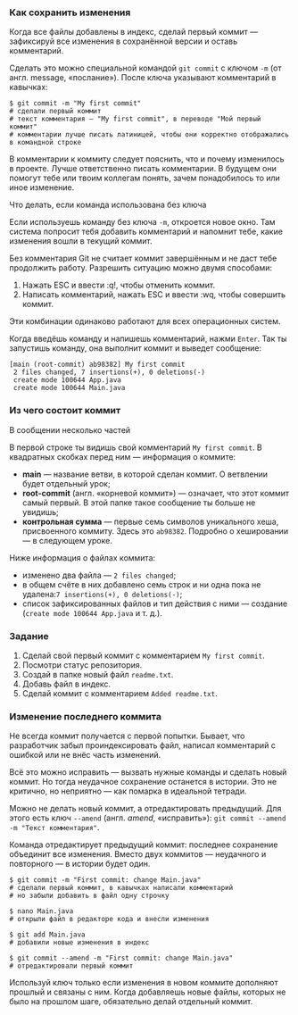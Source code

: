 ### Как сохранить изменения

Когда все файлы добавлены в индекс, сделай первый коммит — зафиксируй все изменения в сохранённой версии и оставь комментарий.

Сделать это можно специальной командой `git commit` c ключом `-m` (от англ. message, «послание»). После ключа указывают комментарий в кавычках:



```
$ git commit -m "My first commit"
# сделали первый коммит
# текст комментария — "My first commit", в переводе "Мой первый коммит"
# комментарии лучше писать латиницей, чтобы они корректно отображались в командной строке 
```

В комментарии к коммиту следует пояснить, что и почему изменилось в проекте. Лучше ответственно писать комментарии. В будущем они помогут тебе или твоим коллегам понять, зачем понадобилось то или иное изменение.

Что делать, если команда использована без ключа

Если используешь команду без ключа `-m`, откроется новое окно. Там система попросит тебя добавить комментарий и напомнит тебе, какие изменения вошли в текущий коммит.

Без комментария Git не считает коммит завершённым и не даст тебе продолжить работу. Разрешить ситуацию можно двумя способами:

1. Нажать ESC и ввести :q!, чтобы отменить коммит.
2. Написать комментарий, нажать ESC и ввести :wq, чтобы совершить коммит.

Эти комбинации одинаково работают для всех операционных систем.

Когда введёшь команду и напишешь комментарий, нажми `Enter`. Так ты запустишь команду, она выполнит коммит и выведет сообщение:



```
[main (root-commit) ab98382] My first commit
 2 files changed, 7 insertions(+), 0 deletions(-)
 create mode 100644 App.java
 create mode 100644 Main.java 
```


### Из чего состоит коммит

В сообщении несколько частей

В первой строке ты видишь свой комментарий `My first commit`. В квадратных скобках перед ним — информация о коммите:

- **main** — название ветви, в которой сделан коммит. О ветвлении будет отдельный урок;
- **root-commit** (англ. «корневой коммит») — означает, что этот коммит самый первый. В этой папке такое сообщение ты больше не увидишь;
- **контрольная сумма** — первые семь символов уникального хеша, присвоенного коммиту. Здесь это `ab98382`. Подробно о хешировании — в следующем уроке.

Ниже информация о файлах коммита:

- изменено два файла — `2 files changed`;
- в общем счёте в них добавлено семь строк и ни одна пока не удалена:`7 insertions(+), 0 deletions(-)`;
- список зафиксированных файлов и тип действия с ними — создание (`create mode 100644 App.java` и т. д.).

### Задание

1. Сделай свой первый коммит с комментарием `My first commit`.
2. Посмотри статус репозитория.
3. Создай в папке новый файл `readme.txt`.
4. Добавь файл в индекс.
5. Сделай коммит с комментарием `Added readme.txt`.


### Изменение последнего коммита

Не всегда коммит получается с первой попытки. Бывает, что разработчик забыл проиндексировать файл, написал комментарий с ошибкой или не внёс часть изменений.

Всё это можно исправить — вызвать нужные команды и сделать новый коммит. Но тогда неудачное сохранение останется в истории. Это не критично, но неприятно — как помарка в идеальной тетради.

Можно не делать новый коммит, а отредактировать предыдущий. Для этого есть ключ `--amend` (англ. _amend_, «исправить»): `git commit --amend -m "Текст комментария"`.

Команда отредактирует предыдущий коммит: последнее сохранение объединит все изменения. Вместо двух коммитов — неудачного и повторного — в истории будет один.



```
$ git commit -m "First commit: change Main.java"
# сделали первый коммит, в кавычках написали комментарий
# но забыли добавить в файл одну строчку

$ nano Main.java
# открыли файл в редакторе кода и внесли изменения

$ git add Main.java
# добавили новые изменения в индекс

$ git commit --amend -m "First commit: change Main.java"
# отредактировали первый коммит 
```

Используй ключ только если изменения в новом коммите дополняют прошлый и связаны с ним. Когда добавляешь новые файлы, которых не было на прошлом шаге, обязательно делай отдельный коммит.